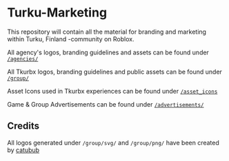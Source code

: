 # Turku-Marketing

This repository will contain all the material for branding and marketing within Turku, Finland -community on Roblox.

All agency's logos, branding guidelines and assets can be found under [``/agencies/``](https://github.com/tkufi/Turku-Marketing/tree/main/agencies)

All Tkurbx logos, branding guidelines and public assets can be found under [``/group/``](https://github.com/tkufi/Turku-Marketing/tree/main/group)

Asset Icons used in Tkurbx experiences can be found under [``/asset_icons``](https://github.com/tkufi/Turku-Marketing/tree/main/asset_icons)

Game & Group Advertisements can be found under [``/advertisements/``](https://github.com/tkufi/Turku-Marketing/tree/main/advertisements)

## Credits

All logos generated under ``/group/svg/`` and ``/group/png/`` have been created by [catubub](https://www.roblox.com/users/60653204)